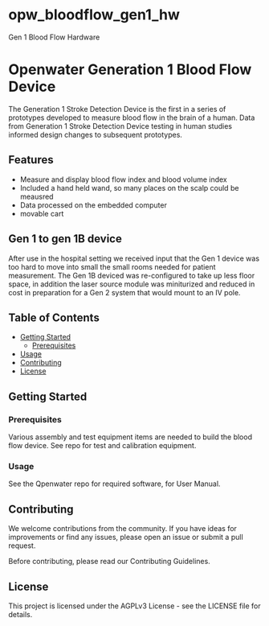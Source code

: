 # opw_bloodflow_gen1_hw
Gen 1 Blood Flow Hardware



# Openwater Generation 1 Blood Flow Device

The Generation 1 Stroke Detection Device is the first in a series of prototypes developed to measure blood flow in the brain of a human.  Data from Generation 1 Stroke Detection Device testing in human studies informed design changes to subsequent prototypes.

## Features

- Measure and display blood flow index and blood volume index
- Included a hand held wand, so many places on the scalp could be meausred
- Data processed on the embedded computer
- movable cart 

## Gen 1 to gen 1B device

After use in the hospital setting we received input that the Gen 1 device was too hard to move into small the small rooms needed for patient measurement.  The Gen 1B deviced was re-configured to take up less floor space, in addition the laser source module was miniturized and reduced in cost in preparation for a Gen 2 system that would mount to an IV pole. 




## Table of Contents

- [Getting Started](#getting-started)
  - [Prerequisites](#prerequisites)
- [Usage](#usage)
- [Contributing](#contributing)
- [License](#license)

## Getting Started

### Prerequisites

Various assembly and test equipment items are needed to build the blood flow device. See repo for test and calibration equipment.

### Usage

See the Qpenwater repo for required software, for User Manual. 


## Contributing

We welcome contributions from the community. If you have ideas for improvements or find any issues, please open an issue or submit a pull request.

Before contributing, please read our Contributing Guidelines.

## License

This project is licensed under the AGPLv3 License - see the LICENSE file for details.
